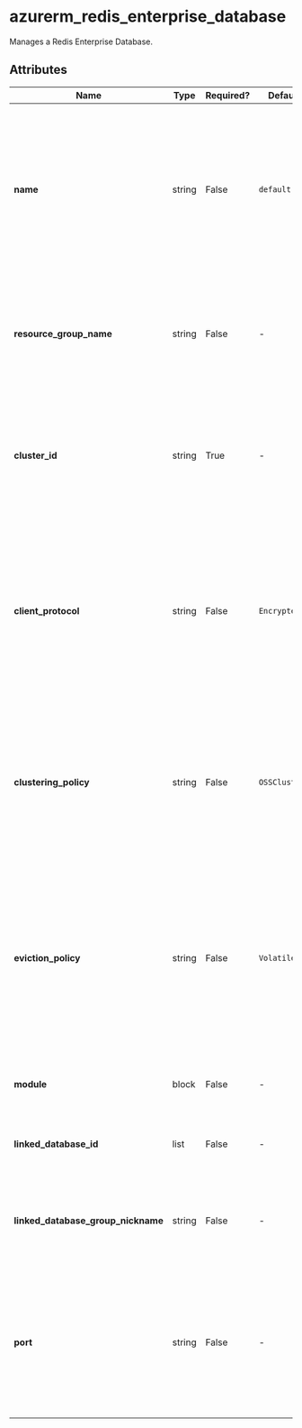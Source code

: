 # azurerm_redis_enterprise_database

Manages a Redis Enterprise Database.

## Attributes

| Name | Type | Required? | Default  | possible values | Description |
| ---- | ---- | --------- | -------- | ----------- | ----------- |
| **name** | string | False | `default`  |  -  | The name which should be used for this Redis Enterprise Database. Currently the acceptable value for this argument is `default`. Defaults to `default`. Changing this forces a new Redis Enterprise Database to be created. | 
| **resource_group_name** | string | False | -  |  -  | The name of the Resource Group where the Redis Enterprise Database should exist. Changing this forces a new Redis Enterprise Database to be created. | 
| **cluster_id** | string | True | -  |  -  | The resource id of the Redis Enterprise Cluster to deploy this Redis Enterprise Database. Changing this forces a new Redis Enterprise Database to be created. | 
| **client_protocol** | string | False | `Encrypted`  |  `Encrypted`, `Plaintext`  | Specifies whether redis clients can connect using TLS-encrypted or plaintext redis protocols. Possible values are `Encrypted` and `Plaintext`. Defaults to `Encrypted`. Changing this forces a new Redis Enterprise Database to be created. | 
| **clustering_policy** | string | False | `OSSCluster`  |  `EnterpriseCluster`, `OSSCluster`  | Clustering policy Specified at create time. Possible values are `EnterpriseCluster` and `OSSCluster`. Defaults to `OSSCluster`. Changing this forces a new Redis Enterprise Database to be created. | 
| **eviction_policy** | string | False | `VolatileLRU`  |  `AllKeysLFU`, `AllKeysLRU`, `AllKeysRandom`, `VolatileLRU`, `VolatileLFU`, `VolatileTTL`, `VolatileRandom`, `NoEviction`  | Redis eviction policy possible values are `AllKeysLFU`, `AllKeysLRU`, `AllKeysRandom`, `VolatileLRU`, `VolatileLFU`, `VolatileTTL`, `VolatileRandom` and `NoEviction`. Changing this forces a new Redis Enterprise Database to be created. Defaults to `VolatileLRU`. | 
| **module** | block | False | -  |  -  | A `module` block. Changing this forces a new resource to be created. | 
| **linked_database_id** | list | False | -  |  -  | A list of database resources to link with this database with a maximum of 5. | 
| **linked_database_group_nickname** | string | False | -  |  -  | Nickname of the group of linked databases. Changing this force a new Redis Enterprise Geo Database to be created. | 
| **port** | string | False | -  |  -  | TCP port of the database endpoint. Specified at create time. Defaults to an available port. Changing this forces a new Redis Enterprise Database to be created. Defaults to `10000`. | 

